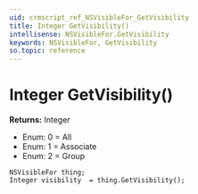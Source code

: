```yaml
---
uid: crmscript_ref_NSVisibleFor_GetVisibility
title: Integer GetVisibility()
intellisense: NSVisibleFor.GetVisibility
keywords: NSVisibleFor, GetVisibility
so.topic: reference
---
```


# Integer GetVisibility()

**Returns:** Integer

* Enum: 0 = All
* Enum: 1 = Associate
* Enum: 2 = Group

```crmscript
NSVisibleFor thing;
Integer visibility  = thing.GetVisibility();
```

